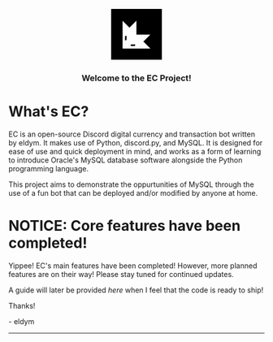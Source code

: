 <p align="center">
  <a href="https://github.com/ELDYmoddys/EC-MySQL">
    <img src="./EC_logo_v2.svg" alt="EC_Logo" width="100" height="100">
  </a>
  <h3 align="center">Welcome to the EC Project!</h3>
</p>

# What's EC?

EC is an open-source Discord digital currency and transaction bot written by eldym. It makes use of Python, discord.py, and MySQL.
It is designed for ease of use and quick deployment in mind, and works as a form of learning to introduce Oracle's MySQL database software alongside the Python programming language.

This project aims to demonstrate the oppurtunities of MySQL through the use of a fun bot that can be deployed and/or modified by anyone at home.

# NOTICE: Core features have been completed!

Yippee! EC's main features have been completed! 
However, more planned features are on their way! 
Please stay tuned for continued updates.

A guide will later be provided *here* when I feel that the code is ready to ship!

Thanks!

\- eldym

---
